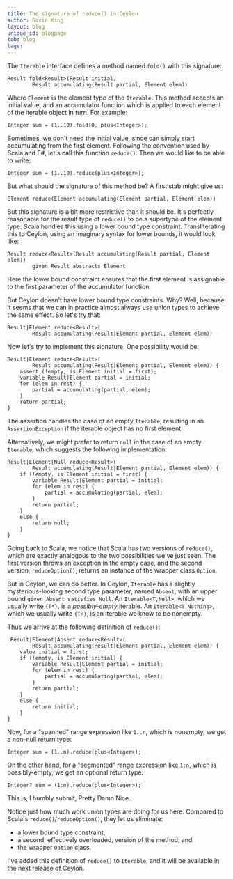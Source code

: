 ```yaml
---
title: The signature of reduce() in Ceylon
author: Gavin King
layout: blog
unique_id: blogpage
tab: blog
tags:
---
```


The `Iterable` interface defines a method named `fold()` with
this signature:

    Result fold<Result>(Result initial,
            Result accumulating(Result partial, Element elem))

Where `Element` is the element type of the `Iterable`. This
method accepts an initial value, and an accumulator function
which is applied to each element of the iterable object in 
turn. For example:

    Integer sum = (1..10).fold(0, plus<Integer>);

Sometimes, we don't need the initial value, since can simply
start accumulating from the first element. Following the
convention used by Scala and F#, let's call this function
`reduce()`. Then we would like to be able to write:

    Integer sum = (1..10).reduce(plus<Integer>);

But what should the signature of this method be? A first stab
might give us:

    Element reduce(Element accumulating(Element partial, Element elem))

But this signature is a bit more restrictive than it should 
be. It's perfectly reasonable for the result type of `reduce()`
to be a supertype of the element type. Scala handles this using
a lower bound type constraint. Transliterating this to Ceylon,
using an imaginary syntax for lower bounds, it would look like:

    Result reduce<Result>(Result accumulating(Result partial, Element elem))
            given Result abstracts Element

Here the lower bound constraint ensures that the first element
is assignable to the first parameter of the accumulator 
function.

But Ceylon doesn't have lower bound type constraints. Why?
Well, because it seems that we can in practice almost always
use union types to achieve the same effect. So let's try that:

    Result|Element reduce<Result>(
            Result accumulating(Result|Element partial, Element elem))

Now let's try to implement this signature. One possibility
would be:

    Result|Element reduce<Result>(
            Result accumulating(Result|Element partial, Element elem)) {
        assert (!empty, is Element initial = first);
        variable Result|Element partial = initial;
        for (elem in rest) {
            partial = accumulating(partial, elem);
        }
        return partial;
    }

The assertion handles the case of an empty `Iterable`, resulting
in an `AssertionException` if the iterable object has no first
element.

Alternatively, we might prefer to return `null` in the case of
an empty `Iterable`, which suggests the following implementation:

    Result|Element|Null reduce<Result>(
            Result accumulating(Result|Element partial, Element elem)) {
        if (!empty, is Element initial = first) {
            variable Result|Element partial = initial;
            for (elem in rest) {
                partial = accumulating(partial, elem);
            }
            return partial;
        }
        else {
            return null;
        }
    }

Going back to Scala, we notice that Scala has two versions of
`reduce()`, which are exactly analogous to the two possibilities
we've just seen. The first version throws an exception in the 
empty case, and the second version, `reduceOption()`, returns an 
instance of the wrapper class `Option`.

But in Ceylon, we can do better. In Ceylon, `Iterable` has a 
slightly mysterious-looking second type parameter, named `Absent`, 
with an upper bound `given Absent satisfies Null`. An 
`Iterable<T,Null>`, which we usually write `{T*}`, is a
_possibly-empty_ iterable. An `Iterable<T,Nothing>`, which we
usually write `{T+}`, is an iterable we know to be nonempty.

Thus we arrive at the following definition of `reduce()`:

     Result|Element|Absent reduce<Result>(
            Result accumulating(Result|Element partial, Element elem)) {
        value initial = first;
        if (!empty, is Element initial) {
            variable Result|Element partial = initial;
            for (elem in rest) {
                partial = accumulating(partial, elem);
            }
            return partial;
        }
        else {
            return initial;
        }
    }

Now, for a "spanned" range expression like `1..n`, which is 
nonempty, we get a non-null return type:

    Integer sum = (1..n).reduce(plus<Integer>);

On the other hand, for a "segmented" range expression like
`1:n`, which is possibly-empty, we get an optional return
type:

    Integer? sum = (1:n).reduce(plus<Integer>);

This is, I humbly submit, Pretty Damn Nice.

Notice just how much work union types are doing for us here.
Compared to Scala's `reduce()`/`reduceOption()`, they let us 
eliminate:

- a lower bound type constraint,
- a second, effectively overloaded, version of the method, 
  and
- the wrapper `Option` class.

I've added this definition of `reduce()` to `Iterable`, and
it will be available in the next release of Ceylon.